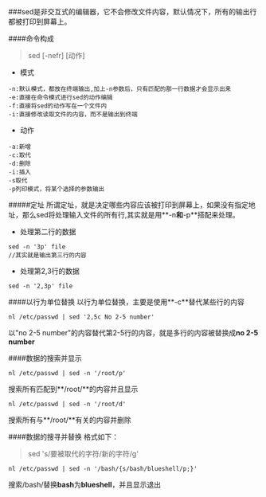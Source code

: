 ###sed是非交互式的编辑器，它不会修改文件内容，默认情况下，所有的输出行都被打印到屏幕上。

####命令构成
> sed [-nefr] [动作]

- 模式
```
-n:默认模式，都放在终端输出,加上-n参数后，只有匹配的那一行数据才会显示出来
-e:直接在命令模式进行sed的动作编辑
-f:直接将sed的动作写在一个文件内
-i:直接修改读取文件的内容，而不是输出到终端
```

- 动作
```
-a:新增
-c:取代
-d:删除
-i:插入
-s取代
-p列印模式，将某个选择的参数输出
```

#####定址
所谓定址，就是决定哪些内容应该被打印到屏幕上，如果没有指定地址，那么sed将处理输入文件的所有行,其实就是用**-n**和**-p**搭配来处理。

- 处理第二行的数据
```
sed -n '3p' file
//其实就是输出第三行的内容
```
- 处理第2,3行的数据
```
sed -n '2,3p' file
```

####以行为单位替换
以行为单位替换，主要是使用**-c**替代某些行的内容

```
nl /etc/passwd | sed '2,5c No 2-5 number'
```
以"no 2-5 number"的内容替代第2-5行的内容，就是多行的内容被替换成**no 2-5 number**

####数据的搜索并显示
```
nl /etc/passwd | sed -n '/root/p'
```
搜索所有匹配到**/root/**的内容并且显示

```
nl /etc/passwd | sed -n '/root/d'
```
搜索所有与**/root/**有关的内容并删除

####数据的搜寻并替换
格式如下：
> sed 's/要被取代的字符/新的字符/g'

```
nl /etc/passwd | sed -n '/bash/{s/bash/blueshell/p;}'
```
搜索/bash/替换**bash**为**blueshell**，并且显示退出




